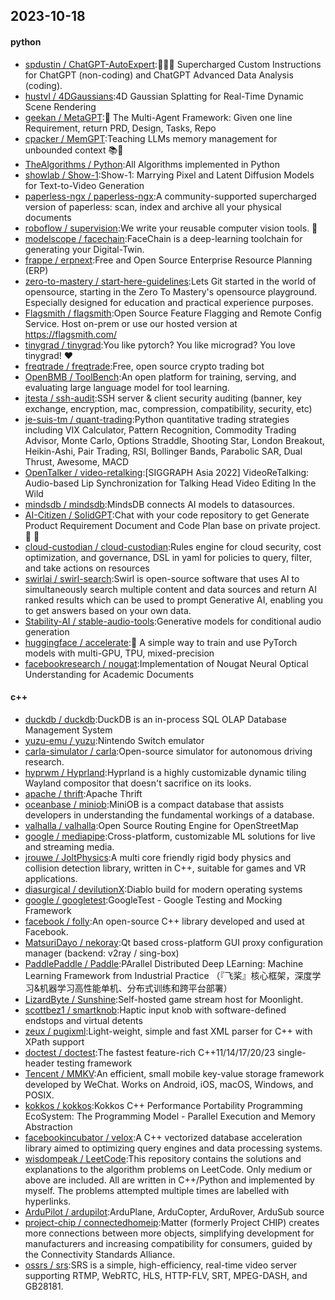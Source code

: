 ## 2023-10-18

#### python
* [spdustin / ChatGPT-AutoExpert](https://github.com/spdustin/ChatGPT-AutoExpert):🚀🧠💬 Supercharged Custom Instructions for ChatGPT (non-coding) and ChatGPT Advanced Data Analysis (coding).
* [hustvl / 4DGaussians](https://github.com/hustvl/4DGaussians):4D Gaussian Splatting for Real-Time Dynamic Scene Rendering
* [geekan / MetaGPT](https://github.com/geekan/MetaGPT):🌟 The Multi-Agent Framework: Given one line Requirement, return PRD, Design, Tasks, Repo
* [cpacker / MemGPT](https://github.com/cpacker/MemGPT):Teaching LLMs memory management for unbounded context 📚🦙
* [TheAlgorithms / Python](https://github.com/TheAlgorithms/Python):All Algorithms implemented in Python
* [showlab / Show-1](https://github.com/showlab/Show-1):Show-1: Marrying Pixel and Latent Diffusion Models for Text-to-Video Generation
* [paperless-ngx / paperless-ngx](https://github.com/paperless-ngx/paperless-ngx):A community-supported supercharged version of paperless: scan, index and archive all your physical documents
* [roboflow / supervision](https://github.com/roboflow/supervision):We write your reusable computer vision tools. 💜
* [modelscope / facechain](https://github.com/modelscope/facechain):FaceChain is a deep-learning toolchain for generating your Digital-Twin.
* [frappe / erpnext](https://github.com/frappe/erpnext):Free and Open Source Enterprise Resource Planning (ERP)
* [zero-to-mastery / start-here-guidelines](https://github.com/zero-to-mastery/start-here-guidelines):Lets Git started in the world of opensource, starting in the Zero To Mastery's opensource playground. Especially designed for education and practical experience purposes.
* [Flagsmith / flagsmith](https://github.com/Flagsmith/flagsmith):Open Source Feature Flagging and Remote Config Service. Host on-prem or use our hosted version at https://flagsmith.com/
* [tinygrad / tinygrad](https://github.com/tinygrad/tinygrad):You like pytorch? You like micrograd? You love tinygrad! ❤️
* [freqtrade / freqtrade](https://github.com/freqtrade/freqtrade):Free, open source crypto trading bot
* [OpenBMB / ToolBench](https://github.com/OpenBMB/ToolBench):An open platform for training, serving, and evaluating large language model for tool learning.
* [jtesta / ssh-audit](https://github.com/jtesta/ssh-audit):SSH server & client security auditing (banner, key exchange, encryption, mac, compression, compatibility, security, etc)
* [je-suis-tm / quant-trading](https://github.com/je-suis-tm/quant-trading):Python quantitative trading strategies including VIX Calculator, Pattern Recognition, Commodity Trading Advisor, Monte Carlo, Options Straddle, Shooting Star, London Breakout, Heikin-Ashi, Pair Trading, RSI, Bollinger Bands, Parabolic SAR, Dual Thrust, Awesome, MACD
* [OpenTalker / video-retalking](https://github.com/OpenTalker/video-retalking):[SIGGRAPH Asia 2022] VideoReTalking: Audio-based Lip Synchronization for Talking Head Video Editing In the Wild
* [mindsdb / mindsdb](https://github.com/mindsdb/mindsdb):MindsDB connects AI models to datasources.
* [AI-Citizen / SolidGPT](https://github.com/AI-Citizen/SolidGPT):Chat with your code repository to get Generate Product Requirement Document and Code Plan base on private project. 🧱 🧱
* [cloud-custodian / cloud-custodian](https://github.com/cloud-custodian/cloud-custodian):Rules engine for cloud security, cost optimization, and governance, DSL in yaml for policies to query, filter, and take actions on resources
* [swirlai / swirl-search](https://github.com/swirlai/swirl-search):Swirl is open-source software that uses AI to simultaneously search multiple content and data sources and return AI ranked results which can be used to prompt Generative AI, enabling you to get answers based on your own data.
* [Stability-AI / stable-audio-tools](https://github.com/Stability-AI/stable-audio-tools):Generative models for conditional audio generation
* [huggingface / accelerate](https://github.com/huggingface/accelerate):🚀 A simple way to train and use PyTorch models with multi-GPU, TPU, mixed-precision
* [facebookresearch / nougat](https://github.com/facebookresearch/nougat):Implementation of Nougat Neural Optical Understanding for Academic Documents

#### c++
* [duckdb / duckdb](https://github.com/duckdb/duckdb):DuckDB is an in-process SQL OLAP Database Management System
* [yuzu-emu / yuzu](https://github.com/yuzu-emu/yuzu):Nintendo Switch emulator
* [carla-simulator / carla](https://github.com/carla-simulator/carla):Open-source simulator for autonomous driving research.
* [hyprwm / Hyprland](https://github.com/hyprwm/Hyprland):Hyprland is a highly customizable dynamic tiling Wayland compositor that doesn't sacrifice on its looks.
* [apache / thrift](https://github.com/apache/thrift):Apache Thrift
* [oceanbase / miniob](https://github.com/oceanbase/miniob):MiniOB is a compact database that assists developers in understanding the fundamental workings of a database.
* [valhalla / valhalla](https://github.com/valhalla/valhalla):Open Source Routing Engine for OpenStreetMap
* [google / mediapipe](https://github.com/google/mediapipe):Cross-platform, customizable ML solutions for live and streaming media.
* [jrouwe / JoltPhysics](https://github.com/jrouwe/JoltPhysics):A multi core friendly rigid body physics and collision detection library, written in C++, suitable for games and VR applications.
* [diasurgical / devilutionX](https://github.com/diasurgical/devilutionX):Diablo build for modern operating systems
* [google / googletest](https://github.com/google/googletest):GoogleTest - Google Testing and Mocking Framework
* [facebook / folly](https://github.com/facebook/folly):An open-source C++ library developed and used at Facebook.
* [MatsuriDayo / nekoray](https://github.com/MatsuriDayo/nekoray):Qt based cross-platform GUI proxy configuration manager (backend: v2ray / sing-box)
* [PaddlePaddle / Paddle](https://github.com/PaddlePaddle/Paddle):PArallel Distributed Deep LEarning: Machine Learning Framework from Industrial Practice （『飞桨』核心框架，深度学习&机器学习高性能单机、分布式训练和跨平台部署）
* [LizardByte / Sunshine](https://github.com/LizardByte/Sunshine):Self-hosted game stream host for Moonlight.
* [scottbez1 / smartknob](https://github.com/scottbez1/smartknob):Haptic input knob with software-defined endstops and virtual detents
* [zeux / pugixml](https://github.com/zeux/pugixml):Light-weight, simple and fast XML parser for C++ with XPath support
* [doctest / doctest](https://github.com/doctest/doctest):The fastest feature-rich C++11/14/17/20/23 single-header testing framework
* [Tencent / MMKV](https://github.com/Tencent/MMKV):An efficient, small mobile key-value storage framework developed by WeChat. Works on Android, iOS, macOS, Windows, and POSIX.
* [kokkos / kokkos](https://github.com/kokkos/kokkos):Kokkos C++ Performance Portability Programming EcoSystem: The Programming Model - Parallel Execution and Memory Abstraction
* [facebookincubator / velox](https://github.com/facebookincubator/velox):A C++ vectorized database acceleration library aimed to optimizing query engines and data processing systems.
* [wisdompeak / LeetCode](https://github.com/wisdompeak/LeetCode):This repository contains the solutions and explanations to the algorithm problems on LeetCode. Only medium or above are included. All are written in C++/Python and implemented by myself. The problems attempted multiple times are labelled with hyperlinks.
* [ArduPilot / ardupilot](https://github.com/ArduPilot/ardupilot):ArduPlane, ArduCopter, ArduRover, ArduSub source
* [project-chip / connectedhomeip](https://github.com/project-chip/connectedhomeip):Matter (formerly Project CHIP) creates more connections between more objects, simplifying development for manufacturers and increasing compatibility for consumers, guided by the Connectivity Standards Alliance.
* [ossrs / srs](https://github.com/ossrs/srs):SRS is a simple, high-efficiency, real-time video server supporting RTMP, WebRTC, HLS, HTTP-FLV, SRT, MPEG-DASH, and GB28181.

